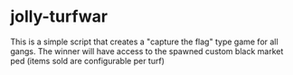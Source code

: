 # jolly-turfwar

This is a simple script that creates a "capture the flag" type game for all gangs. The winner will have access to the spawned custom black market ped (items sold are configurable per turf)
